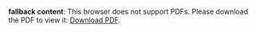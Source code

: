 <object data="pinedo-resume.pdf" type="application/pdf" width="100%" height="100%">
   <p><b>fallback content</b>: This browser does not support PDFs. Please download the PDF to view it: <a href="pinedo-resume.pdf">Download PDF</a>.</p>
</object>
